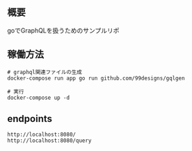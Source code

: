 ## 概要
goでGraphQLを扱うためのサンプルリポ


## 稼働方法
```
# graphql関連ファイルの生成
docker-compose run app go run github.com/99designs/gqlgen

# 実行
docker-compose up -d
```

## endpoints
```
http://localhost:8080/
http://localhost:8080/query
```
